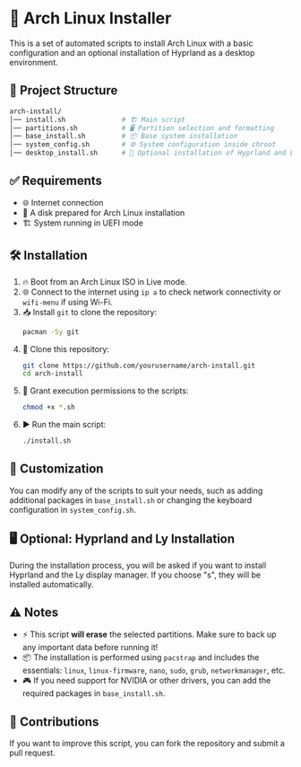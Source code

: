 # 🚀 Arch Linux Installer

This is a set of automated scripts to install Arch Linux with a basic configuration and an optional installation of Hyprland as a desktop environment.

## 📂 Project Structure

```bash
arch-install/
│── install.sh              # 🏗️ Main script
│── partitions.sh           # 🖥️ Partition selection and formatting
│── base_install.sh         # 📦 Base system installation
│── system_config.sh        # ⚙️ System configuration inside chroot
│── desktop_install.sh      # 🎨 Optional installation of Hyprland and Ly
```

## ✅ Requirements

- 🌐 Internet connection  
- 💾 A disk prepared for Arch Linux installation  
- 🏗️ System running in UEFI mode  

## 🛠️ Installation

1. 🔥 Boot from an Arch Linux ISO in Live mode.  
2. 🌐 Connect to the internet using `ip a` to check network connectivity or `wifi-menu` if using Wi-Fi.  
3. 📥 Install `git` to clone the repository:  
   ```bash
   pacman -Sy git
   ```
4. 📂 Clone this repository:  
   ```bash
   git clone https://github.com/yourusername/arch-install.git
   cd arch-install
   ```
5. 🔑 Grant execution permissions to the scripts:  
   ```bash
   chmod +x *.sh
   ```
6. ▶️ Run the main script:  
   ```bash
   ./install.sh
   ```

## 🎨 Customization

You can modify any of the scripts to suit your needs, such as adding additional packages in `base_install.sh` or changing the keyboard configuration in `system_config.sh`.

## 🖥️ Optional: Hyprland and Ly Installation

During the installation process, you will be asked if you want to install Hyprland and the Ly display manager. If you choose "s", they will be installed automatically.

## ⚠️ Notes

- ⚡ This script **will erase** the selected partitions. Make sure to back up any important data before running it!  
- 📦 The installation is performed using `pacstrap` and includes the essentials: `linux`, `linux-firmware`, `nano`, `sudo`, `grub`, `networkmanager`, etc.  
- 🎮 If you need support for NVIDIA or other drivers, you can add the required packages in `base_install.sh`.  

## 🤝 Contributions

If you want to improve this script, you can fork the repository and submit a pull request.
